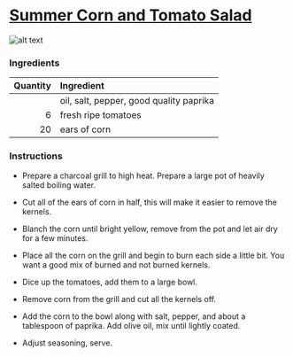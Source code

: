 # [Summer Corn and Tomato Salad](https://food52.com/recipes/332-summer-corn-and-tomato-salad)
![alt text](https:https://images.food52.com/ezW5dZ9ld-TQnTZu3TXuvTE_ZTA=/753x502/7295a4da-8ee6-4197-b79d-4fd28b5038f1--2013-0806_corn-tomato-salad-006.jpg)
### Ingredients
|Quantity|Ingredient|
----------:|:-------
||oil, salt, pepper, good quality paprika|
|6|fresh ripe tomatoes|
|20|ears of corn|

### Instructions

* Prepare a charcoal grill to high heat. Prepare a large pot of heavily salted boiling water.

* Cut all of the ears of corn in half, this will make it easier to remove the kernels.

* Blanch the corn until bright yellow, remove from the pot and let air dry for a few minutes.

* Place all the corn on the grill and begin to burn each side a little bit. You want a good mix of burned and not burned kernels.

* Dice up the tomatoes, add them to a large bowl.

* Remove corn from the grill and cut all the kernels off.

* Add the corn to the bowl along with salt, pepper, and about a tablespoon of paprika. Add olive oil, mix until lightly coated.

* Adjust seasoning, serve.